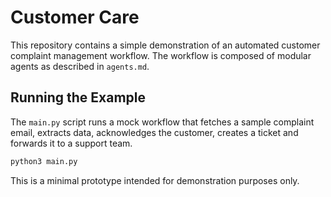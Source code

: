 # Customer Care

This repository contains a simple demonstration of an automated customer complaint management workflow. The workflow is composed of modular agents as described in `agents.md`.

## Running the Example

The `main.py` script runs a mock workflow that fetches a sample complaint email, extracts data, acknowledges the customer, creates a ticket and forwards it to a support team.

```bash
python3 main.py
```

This is a minimal prototype intended for demonstration purposes only.
